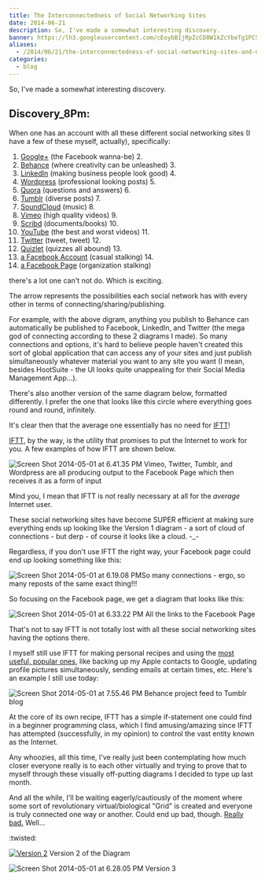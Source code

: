 ```yaml
---
title: The Interconnectedness of Social Networking Sites
date: 2014-06-21
description: So, I've made a somewhat interesting discovery.
banner: https://lh3.googleusercontent.com/cEoybBIjRpZcCD8W1kZcYbeTg1PCSTPpSxIBU7nFQVt6dynEKLNAW-0ALil-pScVEZ9eAaMOhJKIh0wgbeXEmZ5qjU7SNtkwrEpVwheHoCWOGlu7LFvcg8cIl9imw1q6p3EYCf2IH1rmIngQl73U-4bz47_sB9ThCIbqM37VSjDddfes1P9awm9p7Rr5PHZZKNbmw1w2Z0YcrOsZLTZ7sm1pWuuNljXtbZ3QUGUw1U7KtPBkCjPQAIfO05pZXjkkusF2pixyIlwT8dFF-g32T_qFJE72iLcCH5R5dWU7IIVf3_6iwEEEyfZ0MsIzGbs52aBbn6dWlFQbFTaMNxRDkXe4VK3Wc6NXVGfqU_RaRILA3EIxrqbBdJ9y9tV3Anrgj1l4E9ixuT00Ur8WWHRPqe6C5r1sTEL1NG2vNOhX-xvykLCLnx0W1hNwVFoojBBiRTWFElftg6lZrM8bHybfpkEeASF6Qsx3jsW71XEsWYaeEJmY_fBZtg2O-xZWDJNdMpVdVJV0DyYs3EM8QPxP3aviOaIgLTKz69BsdB-fAy2rzSQDecBnaVDot1JrfkZjINvKhVSXPMBJTNaRXaZZDfSZiBtLFT6L7HVvFO0FZbhwbqzJzdCbatI3ojEjgjBD=w1326-h969-no
aliases:
  - /2014/06/21/the-interconnectedness-of-social-networking-sites-and-us/
categories:
  - blog
---
```


So, I've made a somewhat interesting discovery.

## Discovery_8Pm:

When one has an account with all these different social networking sites (I have a few of these myself, actually), specifically:

1.  [Google+](https://www.google.com/+/learnmore/) (the Facebook wanna-be) 2.
2.  [Behance](https://www.behance.net) (where creativity can be unleashed) 3.
3.  [LinkedIn](https://www.linkedin.com) (making business people look good) 4.
4.  [Wordpress](https://www.wordpress.com) (professional looking posts) 5.
5.  [Quora](https://www.quora.com) (questions and answers) 6.
6.  [Tumblr](https://www.tumblr.com) (diverse posts) 7.
7.  [SoundCloud](https://www.soundcloud.com) (music) 8.
8.  [Vimeo](https://www.vimeo.com) (high quality videos) 9.
9.  [Scribd](https://www.scribd.com) (documents/books) 10.
10. [YouTube](https://www.youtube.com) (the best and worst videos) 11.
11. [Twitter](https://www.twitter.com) (tweet, tweet) 12.
12. [Quizlet](https://www.quizlet.com) (quizzes all abound) 13.
13. [a Facebook Account](https://www.facebook.com) (casual stalking) 14.
14. [a Facebook Page](https://www.facebook.com/help/174987089221178 'What is a Facebook Page?') (organization stalking)

there's a lot one can't not do. Which is exciting.

The arrow represents the possibilities each social network has with every other in terms of connecting/sharing/publishing.

For example, with the above digram, anything you publish to Behance can automatically be published to Facebook, LinkedIn, and Twitter (the mega god of connecting according to these 2 diagrams I made). So many connections and options, it's hard to believe people haven't created this sort of global application that can access any of your sites and just publish simultaneously whatever material you want to any site you want (I mean, besides HootSuite - the UI looks quite unappealing for their Social Media Management App...).

There's also another version of the same diagram below, formatted differently. I prefer the one that looks like this circle where everything goes round and round, infinitely.

It's clear then that the average one essentially has no need for [IFTT](https://ifttt.com)!

[IFTT](https://ifttt.com), by the way, is the utility that promises to put the Internet to work for you. A few examples of how IFTT are shown below.

![Screen Shot 2014-05-01 at 6.41.35 PM](https://fvcproductions.files.wordpress.com/2014/06/screen-shot-2014-05-01-at-6-41-35-pm.png) Vimeo, Twitter, Tumblr, and Wordpress are all producing output to the Facebook Page which then receives it as a form of input

Mind you, I mean that IFTT is not really necessary at all for the _average_ Internet user.

These social networking sites have become SUPER efficient at making sure everything ends up looking like the Version 1 diagram - a sort of cloud of connections - but derp - of course it looks like a cloud. -\_-

Regardless, if you don't use IFTT the right way, your Facebook page could end up looking something like this:

![Screen Shot 2014-05-01 at 6.19.08 PM](https://fvcproductions.files.wordpress.com/2014/06/screen-shot-2014-05-01-at-6-19-08-pm.png)So many connections - ergo, so many reposts of the same exact thing!!!

So focusing on the Facebook page, we get a diagram that looks like this:

![Screen Shot 2014-05-01 at 6.33.22 PM](https://fvcproductions.files.wordpress.com/2014/06/screen-shot-2014-05-01-at-6-33-22-pm.png) All the links to the Facebook Page

That's not to say IFTT is not totally lost with all these social networking sites having the options there.

I myself still use IFTT for making personal recipes and using the [most useful, popular ones](https://ifttt.com/recipes#popular), like backing up my Apple contacts to Google, updating profile pictures simultaneously, sending emails at certain times, etc. Here's an example I still use today:

![Screen Shot 2014-05-01 at 7.55.46 PM](https://fvcproductions.files.wordpress.com/2014/06/screen-shot-2014-05-01-at-7-55-46-pm.png) Behance project feed to Tumblr blog

At the core of its own recipe, IFTT has a simple if-statement one could find in a beginner programming class, which I find amusing/amazing since IFTT has attempted (successfully, in my opinion) to control the vast entity known as the Internet.

Any whoozies, all this time, I've really just been contemplating how much closer everyone really is to each other virtually and trying to prove that to myself through these visually off-putting diagrams I decided to type up last month.

And all the while, I'll be waiting eagerly/cautiously of the moment where some sort of revolutionary virtual/biological "Grid" is created and everyone is truly connected one way or another. Could end up bad, though. [Really bad.](https://www.youtube.com/watch?v=IzryBRPwsog 'Plurality.') Well...

:twisted:

[![Version 2](https://fvcproductions.files.wordpress.com/2014/06/version-2.jpg?w=696)](https://fvcproductions.files.wordpress.com/2014/06/version-2.jpg) Version 2 of the Diagram

![Screen Shot 2014-05-01 at 6.28.05 PM](https://fvcproductions.files.wordpress.com/2014/06/screen-shot-2014-05-01-at-6-28-05-pm.png) Version 3
